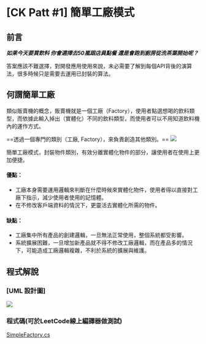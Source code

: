 [CK Patt #1] 簡單工廠模式
===

前言
---
***如果今天要買飲料
你會選擇去50嵐跟店員點餐
還是會跑到廚房從洗茶葉開始呢？***

答案應該不難選擇，對開發應用使用來說，未必需要了解到每個API背後的演算法，很多時候只是需要去運用已封裝的算法。

何謂簡單工廠
---

類似販賣機的概念，販賣機就是一個工廠（Factory），使用者點選想喝的飲料類型，而依據此輸入掉出（實體化）不同的飲料類型，而使用者可以不用知道飲料機內的運作方式。

==透過一個專門的類別（工廠, Factory），來負責創造其他類別。==
![](https://i.imgur.com/CrmD5Pa.png)

簡單工廠模式，封裝物件類別，有效分離實體化物件的部分，讓使用者在使用上更加便捷。


#### 優點：
* 工廠本身需要運用邏輯來判斷在什麼時候來實體化物件，使用者得以直接對工廠下指示，減少使用者使用的記憶體。
* 在不修改客戶端資料的情況下，更靈活去實體化所需的物件。
#### 缺點：
* 工廠集中所有產品的創建邏輯，一旦無法正常使用，整個系統都受影響。
* 系統擴展困難，一旦增加新產品就不得不修改工廠邏輯，而在產品多的情況下，可能造成工廠邏輯複雜，不利於系統的擴展與維護。


程式解說
---
### [UML 設計圖]
![](https://i.imgur.com/I4WrrUe.png)

### 程式碼(可於LeetCode線上編譯器做測試)
[SimpleFactory.cs](SimpleFactory.cs)
